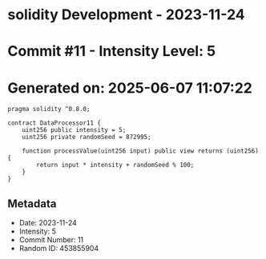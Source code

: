﻿# solidity Development - 2023-11-24
# Commit #11 - Intensity Level: 5
# Generated on: 2025-06-07 11:07:22
```solidity
pragma solidity ^0.8.0;

contract DataProcessor11 {
    uint256 public intensity = 5;
    uint256 private randomSeed = 872995;

    function processValue(uint256 input) public view returns (uint256) {
        return input * intensity + randomSeed % 100;
    }
}
```
## Metadata
- Date: 2023-11-24
- Intensity: 5
- Commit Number: 11
- Random ID: 453855904
